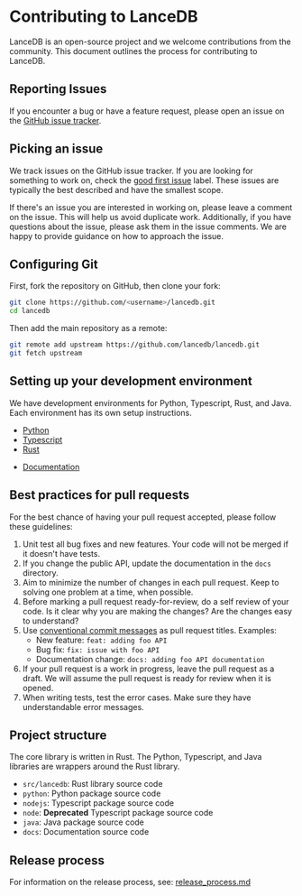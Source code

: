 # Contributing to LanceDB

LanceDB is an open-source project and we welcome contributions from the community.
This document outlines the process for contributing to LanceDB.

## Reporting Issues

If you encounter a bug or have a feature request, please open an issue on the
[GitHub issue tracker](https://github.com/lancedb/lancedb).

## Picking an issue

We track issues on the GitHub issue tracker. If you are looking for something to
work on, check the [good first issue](https://github.com/lancedb/lancedb/contribute) label. These issues are typically the best described and have the smallest scope.

If there's an issue you are interested in working on, please leave a comment on the issue. This will help us avoid duplicate work. Additionally, if you have questions about the issue, please ask them in the issue comments. We are happy to provide guidance on how to approach the issue.

## Configuring Git

First, fork the repository on GitHub, then clone your fork:

```bash
git clone https://github.com/<username>/lancedb.git
cd lancedb
```

Then add the main repository as a remote:

```bash
git remote add upstream https://github.com/lancedb/lancedb.git
git fetch upstream
```

## Setting up your development environment

We have development environments for Python, Typescript, Rust, and Java. Each environment has its own setup instructions.

* [Python](python/CONTRIBUTING.md)
* [Typescript](nodejs/CONTRIBUTING.md)
* [Rust](rust/CONTRIBUTING.md)
<!-- TODO: add Java contributing guide -->
* [Documentation](docs/README.md)


## Best practices for pull requests

For the best chance of having your pull request accepted, please follow these guidelines:

1. Unit test all bug fixes and new features. Your code will not be merged if it
   doesn't have tests.
1. If you change the public API, update the documentation in the `docs` directory.
1. Aim to minimize the number of changes in each pull request. Keep to solving
   one problem at a time, when possible.
1. Before marking a pull request ready-for-review, do a self review of your code.
   Is it clear why you are making the changes? Are the changes easy to understand?
1. Use [conventional commit messages](https://www.conventionalcommits.org/en/) as pull request titles. Examples:
    * New feature: `feat: adding foo API`
    * Bug fix: `fix: issue with foo API`
    * Documentation change: `docs: adding foo API documentation`
1. If your pull request is a work in progress, leave the pull request as a draft.
   We will assume the pull request is ready for review when it is opened.
1. When writing tests, test the error cases. Make sure they have understandable
   error messages.

## Project structure

The core library is written in Rust. The Python, Typescript, and Java libraries
are wrappers around the Rust library.

* `src/lancedb`: Rust library source code
* `python`: Python package source code
* `nodejs`: Typescript package source code
* `node`: **Deprecated** Typescript package source code
* `java`: Java package source code
* `docs`: Documentation source code

## Release process

For information on the release process, see: [release_process.md](release_process.md)
